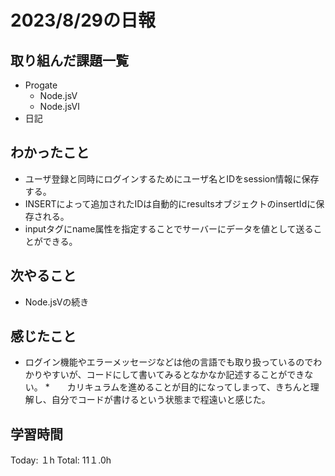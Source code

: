 # 2023/8/29の日報
## 取り組んだ課題一覧
* Progate
   * Node.jsⅤ
   * Node.jsⅥ
* 日記 
## わかったこと
* ユーザ登録と同時にログインするためにユーザ名とIDをsession情報に保存する。
* INSERTによって追加されたIDは自動的にresultsオブジェクトのinsertIdに保存される。
* inputタグにname属性を指定することでサーバーにデータを値として送ることができる。
## 次やること
* Node.jsⅤの続き
## 感じたこと
* ログイン機能やエラーメッセージなどは他の言語でも取り扱っているのでわかりやすいが、コードにして書いてみるとなかなか記述することができない。
*　　カリキュラムを進めることが目的になってしまって、きちんと理解し、自分でコードが書けるという状態まで程遠いと感じた。
## 学習時間
Today: １h
Total: 11１.0h
